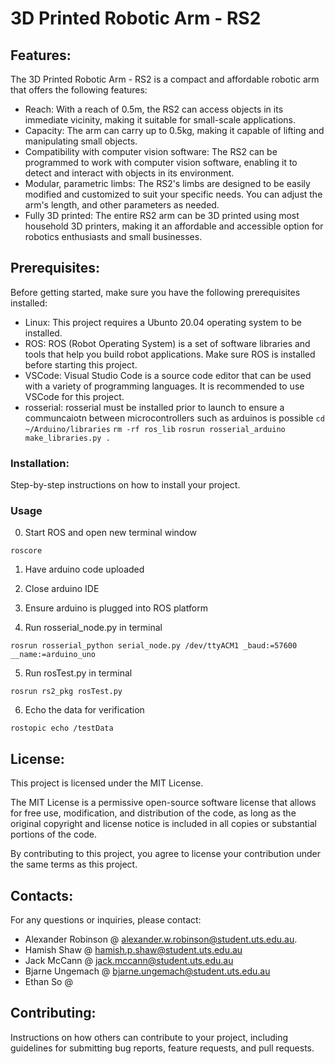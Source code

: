 # 3D Printed Robotic Arm - RS2

## Features:

The 3D Printed Robotic Arm - RS2 is a compact and affordable robotic arm that offers the following features:

- Reach: With a reach of 0.5m, the RS2 can access objects in its immediate vicinity, making it suitable for small-scale applications.
- Capacity: The arm can carry up to 0.5kg, making it capable of lifting and manipulating small objects.
- Compatibility with computer vision software: The RS2 can be programmed to work with computer vision software, enabling it to detect and interact with objects in its environment.
- Modular, parametric limbs: The RS2's limbs are designed to be easily modified and customized to suit your specific needs. You can adjust the arm's length, and other parameters as needed.
- Fully 3D printed: The entire RS2 arm can be 3D printed using most household 3D printers, making it an affordable and accessible option for robotics enthusiasts and small businesses.

## Prerequisites:

Before getting started, make sure you have the following prerequisites installed:

- Linux: This project requires a Ubunto 20.04 operating system to be installed.
- ROS: ROS (Robot Operating System) is a set of software libraries and tools that help you build robot applications. Make sure ROS is installed before starting this project.
- VSCode: Visual Studio Code is a source code editor that can be used with a variety of programming languages. It is recommended to use VSCode for this project.
 - rosserial: rosserial must be installed prior to launch to ensure a communcaiotn between microcontrollers such as arduinos is possible
 ```cd ~/Arduino/libraries```
```rm -rf ros_lib```
```rosrun rosserial_arduino make_libraries.py .```


### Installation:

Step-by-step instructions on how to install your project.

### Usage

0. Start ROS and open new terminal window

```roscore```

1. Have arduino code uploaded

2. Close arduino IDE

3. Ensure arduino is plugged into ROS platform

4. Run rosserial_node.py in terminal

```rosrun rosserial_python serial_node.py /dev/ttyACM1 _baud:=57600 __name:=arduino_uno```

5. Run rosTest.py in terminal

```rosrun rs2_pkg rosTest.py```

6. Echo the data for verification

```rostopic echo /testData```

## License:

This project is licensed under the MIT License.

The MIT License is a permissive open-source software license that allows for free use, modification, and distribution of the code, as long as the original copyright and license notice is included in all copies or substantial portions of the code.

By contributing to this project, you agree to license your contribution under the same terms as this project.

## Contacts:

For any questions or inquiries, please contact: 
 - Alexander Robinson @ alexander.w.robinson@student.uts.edu.au.
 - Hamish Shaw @ hamish.p.shaw@student.uts.edu.au
 - Jack McCann @ jack.mccann@student.uts.edu.au
 - Bjarne Ungemach @ bjarne.ungemach@student.uts.edu.au
 - Ethan So @

## Contributing:

Instructions on how others can contribute to your project, including guidelines for submitting bug reports, feature requests, and pull requests.
